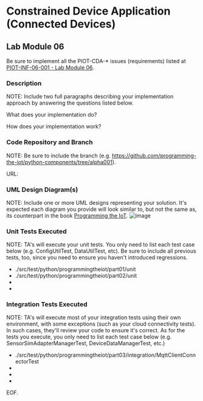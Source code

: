# Constrained Device Application (Connected Devices)

## Lab Module 06

Be sure to implement all the PIOT-CDA-* issues (requirements) listed at [PIOT-INF-06-001 - Lab Module 06](https://github.com/orgs/programming-the-iot/projects/1#column-10488434).

### Description

NOTE: Include two full paragraphs describing your implementation approach by answering the questions listed below.

What does your implementation do? 

How does your implementation work?

### Code Repository and Branch

NOTE: Be sure to include the branch (e.g. https://github.com/programming-the-iot/python-components/tree/alpha001).

URL: 

### UML Design Diagram(s)

NOTE: Include one or more UML designs representing your solution. It's expected each
diagram you provide will look similar to, but not the same as, its counterpart in the
book [Programming the IoT](https://learning.oreilly.com/library/view/programming-the-internet/9781492081401/).
![image](https://user-images.githubusercontent.com/103839764/228383208-82158c21-cb31-4194-abc5-c038b38ba518.png)


### Unit Tests Executed

NOTE: TA's will execute your unit tests. You only need to list each test case below
(e.g. ConfigUtilTest, DataUtilTest, etc). Be sure to include all previous tests, too,
since you need to ensure you haven't introduced regressions.
- ./src/test/python/programmingtheiot/part01/unit
- ./src/test/python/programmingtheiot/part02/unit
- 
- 

### Integration Tests Executed

NOTE: TA's will execute most of your integration tests using their own environment, with
some exceptions (such as your cloud connectivity tests). In such cases, they'll review
your code to ensure it's correct. As for the tests you execute, you only need to list each
test case below (e.g. SensorSimAdapterManagerTest, DeviceDataManagerTest, etc.)
- ./src/test/python/programmingtheiot/part03/integration/MqttClientConnectorTest
-
- 
- 

EOF.
